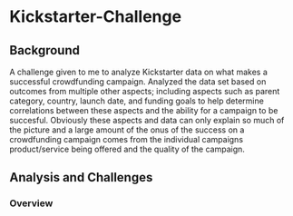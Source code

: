 # Kickstarter-Challenge

## Background
  A  challenge given to me to analyze Kickstarter data on what makes a successful crowdfunding campaign. Analyzed the data set based on outcomes from multiple other aspects; including aspects such as parent category, country, launch date, and funding goals to help determine correlations between these aspects and the ability for a campaign to be  succesful. Obviously these aspects and data can only explain so much of the picture and a large amount of the onus of the success on a crowdfunding campaign comes from the individual campaigns product/service being offered and the quality of the campaign.

## Analysis and Challenges

### Overview
  

